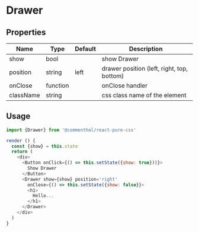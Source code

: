 # Drawer

## Properties

Name      | Type     | Default | Description
--------- | -------- | ------- | -----------
show      | bool     |         | show Drawer
position  | string   | left    | drawer position (left, right, top, bottom)
onClose   | function |         | onClose handler
className | string   |         | css class name of the element

## Usage

```js
import {Drawer} from '@commenthol/react-pure-css'

render () {
  const {show} = this.state
  return (
    <div>
      <Button onClick={() => this.setState({show: true}))}>
        Show Drawer
      </Button>
      <Drawer show={show} position='right'
        onClose={() => this.setState({show: false}}>
        <h1>
          Hello...
        </h1>
      </Drawer>
    </div>
  )
}
```
